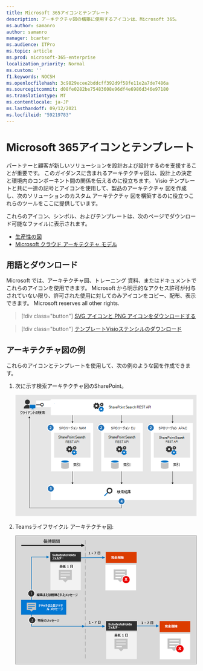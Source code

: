 ```yaml
---
title: Microsoft 365アイコンとテンプレート
description: アーキテクチャ図の構築に使用するアイコンは、Microsoft 365。
ms.author: samanro
author: samanro
manager: bcarter
ms.audience: ITPro
ms.topic: article
ms.prod: microsoft-365-enterprise
localization_priority: Normal
ms.custom: ''
f1.keywords: NOCSH
ms.openlocfilehash: 3c9829ecee2bddcff392d9f58fe11e2a7de7486a
ms.sourcegitcommit: d08fe0282be75483608e96df4e6986d346e97180
ms.translationtype: MT
ms.contentlocale: ja-JP
ms.lasthandoff: 09/12/2021
ms.locfileid: "59219783"
---
```

# <a name="microsoft-365-architecture-icons-and-templates"></a>Microsoft 365アイコンとテンプレート

パートナーと顧客が新しいソリューションを設計および設計するのを支援することが重要です。 このガイダンスに含まれるアーキテクチャ図は、設計上の決定と環境内のコンポーネント間の関係を伝えるのに役立ちます。 Visio テンプレートと共に一連の記号とアイコンを使用して、製品のアーキテクチャ 図を作成し、次のソリューションのカスタム アーキテクチャ 図を構築するのに役立つこれらのツールをここに提供しています。

これらのアイコン、シンボル、およびテンプレートは、次のページでダウンロード可能なファイルに表示されます。

- [生産性の図](productivity-illustrations.md)
- [Microsoft クラウド アーキテクチャ モデル](cloud-architecture-models.md)

## <a name="terms-and-download"></a>用語とダウンロード

Microsoft では、アーキテクチャ図、トレーニング 資料、またはドキュメントでこれらのアイコンを使用できます。 Microsoft から明示的なアクセス許可が付与されていない限り、許可された使用に対してのみアイコンをコピー、配布、表示できます。 Microsoft reserves all other rights.


 > [!div class="button"]
 > [SVG アイコンと PNG アイコンをダウンロードする](https://go.microsoft.com/fwlink/?linkid=869455)

 > [!div class="button"]
 > [テンプレートVisioステンシルのダウンロード](https://go.microsoft.com/fwlink/?linkid=2056186)

## <a name="example-architecture-diagrams"></a>アーキテクチャ図の例

これらのアイコンとテンプレートを使用して、次の例のような図を作成できます。

1. 次に示す検索アーキテクチャ図のSharePoint。

    ![ユーザーの検索アーキテクチャのSharePoint。](../media/configure-search-for-multi-geo-image1-1.png)

2. Teamsライフサイクル アーキテクチャ図:

    ![Teams保持ライフサイクル。](../media/TeamsRetentionLifecycle.png)
